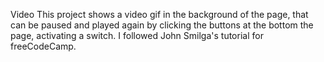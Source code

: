 Video
This project shows a video gif in the background of the page, that can be paused and played again by clicking the buttons at the bottom the page, activating a switch.
I followed John Smilga's tutorial for freeCodeCamp.